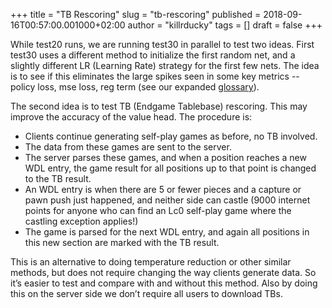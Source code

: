 +++
title = "TB Rescoring"
slug = "tb-rescoring"
published = 2018-09-16T00:57:00.001000+02:00
author = "killrducky"
tags = []
draft = false
+++

While test20 runs, we are running test30 in parallel to test two ideas. First
test30 uses a different method to initialize the first random net, and a
slightly different LR (Learning Rate) strategy for the first few nets. The
idea is to see if this eliminates the large spikes seen in some key metrics --
policy loss, mse loss, reg term (see our expanded
[glossary](https://github.com/LeelaChessZero/lc0/wiki/FAQ#glossary)).

The second idea is to test TB (Endgame Tablebase) rescoring. This may improve
the accuracy of the value head. The procedure is:

  * Clients continue generating self-play games as before, no TB involved.
  * The data from these games are sent to the server.
  * The server parses these games, and when a position reaches a new WDL entry, 
the game result for all positions up to that point is changed to the TB result. 
  * An WDL entry is when there are 5 or fewer pieces and a capture or pawn push 
just happened, and neither side can castle (9000 internet points for anyone who 
can find an Lc0 self-play game where the castling exception applies!)
  * The game is parsed for the next WDL entry, and again all positions in this 
new section are marked with the TB result.

This is an alternative to doing temperature reduction or other similar
methods, but does not require changing the way clients generate data. So it’s
easier to test and compare with and without this method. Also by doing this on
the server side we don’t require all users to download TBs.
